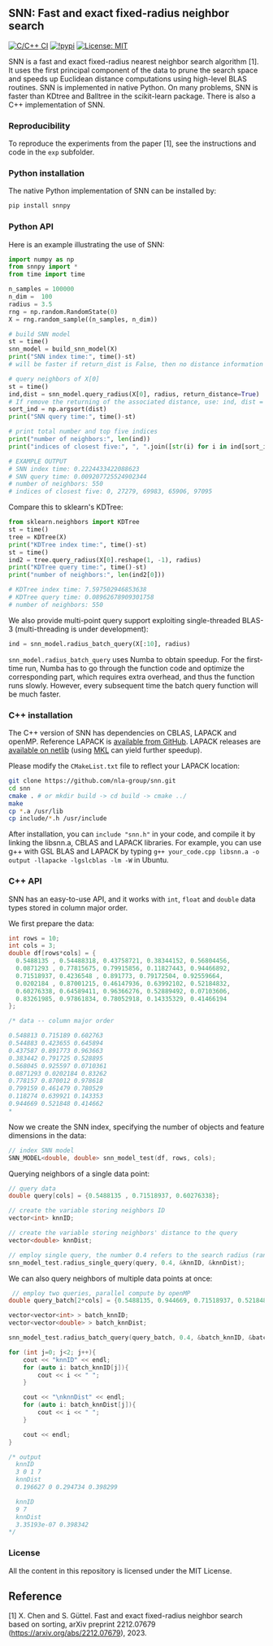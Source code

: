 ## SNN: Fast and exact fixed-radius neighbor search

[![C/C++ CI](https://github.com/nla-group/snn/actions/workflows/c-cpp.yml/badge.svg)](https://github.com/nla-group/snn/actions/workflows/c-cpp.yml)
[![!pypi](https://img.shields.io/pypi/v/snnpy?color=white)](https://pypi.org/project/snnpy/)
[![License: MIT](https://img.shields.io/badge/License-MIT-yellow.svg)](https://opensource.org/licenses/MIT)

SNN is a fast and exact fixed-radius nearest neighbor search algorithm [1]. It uses the first principal component of the data to prune the search space and speeds up Euclidean distance computations using high-level BLAS routines. SNN is implemented in native Python. On many problems, SNN is faster than KDtree and Balltree in the scikit-learn package. There is also a C++ implementation of SNN. 

### Reproducibility

To reproduce the experiments from the paper [1], see the instructions and code in the `exp` subfolder.

### Python installation

The native Python implementation of SNN can be installed by:

```sh
pip install snnpy
```

### Python API

Here is an example illustrating the use of SNN:

```python
import numpy as np
from snnpy import *
from time import time

n_samples = 100000
n_dim =  100
radius = 3.5
rng = np.random.RandomState(0)
X = rng.random_sample((n_samples, n_dim))  

# build SNN model
st = time()
snn_model = build_snn_model(X)  
print("SNN index time:", time()-st)
# will be faster if return_dist is False, then no distance information come out

# query neighbors of X[0]
st = time()
ind,dist = snn_model.query_radius(X[0], radius, return_distance=True)
# If remove the returning of the associated distance, use: ind, dist = snn_model.query_radius(X[0], radius, return_distance=False)
sort_ind = np.argsort(dist)
print("SNN query time:", time()-st)

# print total number and top five indices
print("number of neighbors:", len(ind))
print("indices of closest five:", ", ".join([str(i) for i in ind[sort_ind][:5]]))

# EXAMPLE OUTPUT
# SNN index time: 0.2224433422088623
# SNN query time: 0.009207725524902344
# number of neighbors: 550
# indices of closest five: 0, 27279, 69983, 65906, 97095
```

Compare this to sklearn's KDTree:

```python
from sklearn.neighbors import KDTree
st = time()
tree = KDTree(X)    
print("KDTree index time:", time()-st)
st = time()
ind2 = tree.query_radius(X[0].reshape(1, -1), radius)
print("KDTree query time:", time()-st)
print("number of neighbors:", len(ind2[0]))

# KDTree index time: 7.597502946853638
# KDTree query time: 0.08962678909301758
# number of neighbors: 550
```


We also provide multi-point query support exploiting single-threaded BLAS-3 (multi-threading is under development):

```python
ind = snn_model.radius_batch_query(X[:10], radius) 
```

``snn_model.radius_batch_query`` uses Numba to obtain speedup. For the first-time run, Numba has to go through the function code and optimize the corresponding part, which requires extra overhead, and thus the function runs slowly. However, every subsequent time the batch query function will be much faster.

### C++ installation

The C++ version of SNN has dependencies on CBLAS, LAPACK and openMP. Reference LAPACK is [available from GitHub](https://github.com/Reference-LAPACK/lapack). LAPACK releases are [available on netlib](http://www.netlib.org/lapack/) (using [MKL](https://www.intel.com/content/www/us/en/develop/documentation/get-started-with-mkl-for-dpcpp/top.html) can yield further speedup).

Please modify the ``CMakeList.txt`` file to reflect your LAPACK location:
```sh
git clone https://github.com/nla-group/snn.git
cd snn
cmake . # or mkdir build -> cd build -> cmake ../
make 
cp *.a /usr/lib
cp include/*.h /usr/include
```

After installation, you can ``include "snn.h"`` in your code, and compile it by linking the libsnn.a, CBLAS and LAPACK libraries. 
For example, you can use g++ with GSL BLAS and LAPACK by typing ``g++ your_code.cpp libsnn.a -o output -llapacke -lgslcblas -lm -W`` in Ubuntu.

### C++ API

SNN has an easy-to-use API, and it works with ``int``, ``float`` and ``double`` data types stored in column major order. 

We first prepare the data:
```c++
int rows = 10;
int cols = 3;
double df[rows*cols] = {
  0.5488135 , 0.54488318, 0.43758721, 0.38344152, 0.56804456,
  0.0871293 , 0.77815675, 0.79915856, 0.11827443, 0.94466892,
  0.71518937, 0.4236548 , 0.891773, 0.79172504, 0.92559664,
  0.0202184 , 0.87001215, 0.46147936, 0.63992102, 0.52184832,
  0.60276338, 0.64589411, 0.96366276, 0.52889492, 0.07103606,
  0.83261985, 0.97861834, 0.78052918, 0.14335329, 0.41466194
}; 

/* data -- column major order

0.548813 0.715189 0.602763 
0.544883 0.423655 0.645894 
0.437587 0.891773 0.963663 
0.383442 0.791725 0.528895 
0.568045 0.925597 0.0710361 
0.0871293 0.0202184 0.83262 
0.778157 0.870012 0.978618 
0.799159 0.461479 0.780529 
0.118274 0.639921 0.143353 
0.944669 0.521848 0.414662 
*
```

Now we create the SNN index, specifying the number of objects and feature dimensions in the data:
```c++
// index SNN model
SNN_MODEL<double, double> snn_model_test(df, rows, cols);
```

Querying neighbors of a single data point:
```c++
// query data
double query[cols] = {0.5488135 , 0.71518937, 0.60276338}; 

// create the variable storing neighbors ID 
vector<int> knnID; 

// create the variable storing neighbors' distance to the query
vector<double> knnDist; 

// employ single query, the number 0.4 refers to the search radius (range) 
snn_model_test.radius_single_query(query, 0.4, &knnID, &knnDist);
```

We can also query neighbors of multiple data points at once:
```c++
 // employ two queries, parallel compute by openMP
double query_batch[2*cols] = {0.5488135, 0.944669, 0.71518937, 0.521848, 0.60276338, 0.414662};

vector<vector<int> > batch_knnID;
vector<vector<double> > batch_knnDist;

snn_model_test.radius_batch_query(query_batch, 0.4, &batch_knnID, &batch_knnDist, 2);

for (int j=0; j<2; j++){
    cout << "knnID" << endl;
    for (auto i: batch_knnID[j]){
        cout << i << " ";
    }

    cout << "\nknnDist" << endl;
    for (auto i: batch_knnDist[j]){
        cout << i << " ";
    }

    cout << endl;
}

/* output
  knnID
  3 0 1 7 
  knnDist
  0.196627 0 0.294734 0.398299 

  knnID
  9 7 
  knnDist
  3.35193e-07 0.398342
*/
```

### License
All the content in this repository is licensed under the MIT License. 


## Reference

[1] X. Chen and S. Güttel. Fast and exact fixed-radius neighbor search based on sorting, 
    arXiv preprint 2212.07679 (<https://arxiv.org/abs/2212.07679>), 2023.
